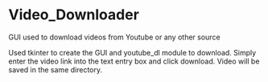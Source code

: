 # Video_Downloader
GUI used to download videos from Youtube or any other source

Used tkinter to create the GUI and youtube_dl module to download.
Simply enter the video link into the text entry box and click download. Video will be saved in the same directory.
